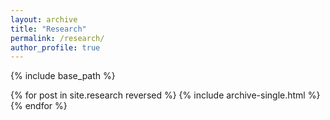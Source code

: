 ```yaml
---
layout: archive
title: "Research"
permalink: /research/
author_profile: true
---
```


{% include base_path %}

{% for post in site.research reversed %} {% include archive-single.html %} {% endfor %}
